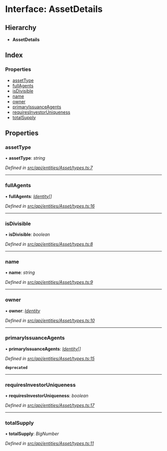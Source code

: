 # Interface: AssetDetails

## Hierarchy

* **AssetDetails**

## Index

### Properties

* [assetType](assetdetails.md#assettype)
* [fullAgents](assetdetails.md#fullagents)
* [isDivisible](assetdetails.md#isdivisible)
* [name](assetdetails.md#name)
* [owner](assetdetails.md#owner)
* [primaryIssuanceAgents](assetdetails.md#primaryissuanceagents)
* [requiresInvestorUniqueness](assetdetails.md#requiresinvestoruniqueness)
* [totalSupply](assetdetails.md#totalsupply)

## Properties

###  assetType

• **assetType**: *string*

*Defined in [src/api/entities/Asset/types.ts:7](https://github.com/PolymathNetwork/polymesh-sdk/blob/31a16a34/src/api/entities/Asset/types.ts#L7)*

___

###  fullAgents

• **fullAgents**: *[Identity](../classes/identity.md)[]*

*Defined in [src/api/entities/Asset/types.ts:16](https://github.com/PolymathNetwork/polymesh-sdk/blob/31a16a34/src/api/entities/Asset/types.ts#L16)*

___

###  isDivisible

• **isDivisible**: *boolean*

*Defined in [src/api/entities/Asset/types.ts:8](https://github.com/PolymathNetwork/polymesh-sdk/blob/31a16a34/src/api/entities/Asset/types.ts#L8)*

___

###  name

• **name**: *string*

*Defined in [src/api/entities/Asset/types.ts:9](https://github.com/PolymathNetwork/polymesh-sdk/blob/31a16a34/src/api/entities/Asset/types.ts#L9)*

___

###  owner

• **owner**: *[Identity](../classes/identity.md)*

*Defined in [src/api/entities/Asset/types.ts:10](https://github.com/PolymathNetwork/polymesh-sdk/blob/31a16a34/src/api/entities/Asset/types.ts#L10)*

___

###  primaryIssuanceAgents

• **primaryIssuanceAgents**: *[Identity](../classes/identity.md)[]*

*Defined in [src/api/entities/Asset/types.ts:15](https://github.com/PolymathNetwork/polymesh-sdk/blob/31a16a34/src/api/entities/Asset/types.ts#L15)*

**`deprecated`** 

___

###  requiresInvestorUniqueness

• **requiresInvestorUniqueness**: *boolean*

*Defined in [src/api/entities/Asset/types.ts:17](https://github.com/PolymathNetwork/polymesh-sdk/blob/31a16a34/src/api/entities/Asset/types.ts#L17)*

___

###  totalSupply

• **totalSupply**: *BigNumber*

*Defined in [src/api/entities/Asset/types.ts:11](https://github.com/PolymathNetwork/polymesh-sdk/blob/31a16a34/src/api/entities/Asset/types.ts#L11)*
